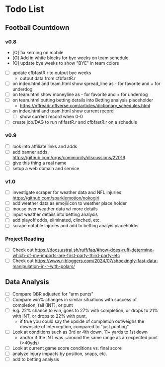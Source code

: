 # Todo List

## Football Countdown
### v0.8
- [O] fix kerning on mobile
- [O] Add in white blocks for bye weeks on team schedule
- [O] update bye weeks to show "BYE" in team colors
- [ ] update cfbfastR.r to output bye weeks
    * output data from cfbfastR.r
- [ ] on index.html and team.html show spread_line as - for favorite and + for underdog
- [ ] on team.html show moneyline as - for favorite and + for underdog
- [ ] on team.html putting betting details into Betting analysis placeholder
    * https://nflreadr.nflverse.com/articles/dictionary_schedules.html
- [ ] on index.html and team.html show current record
    * [ ] show current record when 0-0
- [ ] create job/DAG to run nflfastR.r and cfbfastR.r on a schedule

### v0.9
- [ ] look into affiliate links and adds
- [ ] add banner adds: https://github.com/orgs/community/discussions/22016
- [ ] give this thing a real name
- [ ] setup a web domain and service

### v1.0
- [ ] investigate scraper for weather data and NFL injuries: https://github.com/sparklemotion/nokogiri
- [ ] add weather data as emoji/icon to weather place holder
- [ ] mouse over weather data w/ more details
- [ ] input weather details into betting analysis
- [ ] add playoff odds, eliminated, clinched, etc.
- [ ] scrape notable injuries and add to betting analyis placeholder

### Project Reading
- [ ] Check out https://docs.astral.sh/ruff/faq/#how-does-ruff-determine-which-of-my-imports-are-first-party-third-party-etc
- [ ] Check out https://www.r-bloggers.com/2024/07/shockingly-fast-data-manipulation-in-r-with-polars/

## Data Analysis
- [ ] Compare QBR adjusted for "arm punts"
- [ ] Compare win% changes in similar situations with success of completion, fail (INT), or punt
- [ ] e.g. 22% chance to win, goes to 27% with completion, or drops to 21% with INT, or drops to 22% with punt,
    * if true you could say the upside of completion outweighs the downside of interception, compared to "just punting"
- [ ] Look at conditions such as 3rd or 4th down, 11+ yards to 1st down
    * and/or if the INT was ~around the same range as an expected punt (>40yds)
- [ ] Look at current game score conditions vs. final score
- [ ] analyze injury impacts by position, snaps, etc.
- [ ] add to betting analysis